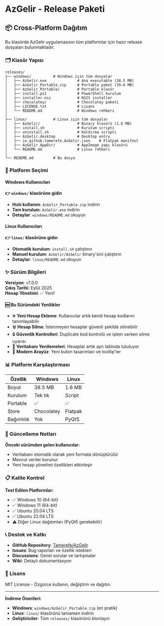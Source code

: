# AzGelir - Release Paketi

## 📦 Cross-Platform Dağıtım

Bu klasörde AzGelir uygulamasının tüm platformlar için hazır release dosyaları bulunmaktadır.

### 🗂️ Klasör Yapısı

```
releases/
├── windows/          # Windows için tüm dosyalar
│   ├── AzGelir.exe              # Ana executable (38.5 MB)
│   ├── AzGelir_Portable.zip     # Portable paket (39.6 MB)
│   ├── AzGelir_Portable/        # Portable klasör
│   ├── install.ps1              # PowerShell kurulum
│   ├── installer.nsi            # NSIS installer
│   ├── chocolatey/              # Chocolatey paketi
│   ├── LICENSE.txt              # Lisans
│   └── README.md                # Windows rehberi
│
├── linux/            # Linux için tüm dosyalar
│   ├── AzGelir/                 # Binary klasörü (1.6 MB)
│   ├── install.sh               # Kurulum scripti
│   ├── uninstall.sh             # Kaldırma scripti
│   ├── AzGelir.desktop          # Desktop entry
│   ├── io.github.tamerefe.AzGelir.json    # Flatpak manifest
│   ├── AzGelir.AppDir/          # AppImage yapı klasörü
│   └── README.md                # Linux rehberi
│
└── README.md         # Bu dosya
```

### 🚀 Platform Seçimi

#### Windows Kullanıcıları
**👉 `windows/` klasörüne gidin**
- **Hızlı kullanım**: `AzGelir_Portable.zip` indirin
- **Tam kurulum**: `AzGelir.exe` indirin
- **Detaylar**: `windows/README.md` okuyun

#### Linux Kullanıcıları  
**👉 `linux/` klasörüne gidin**
- **Otomatik kurulum**: `install.sh` çalıştırın
- **Manuel kurulum**: `AzGelir/AzGelir` binary'sini çalıştırın
- **Detaylar**: `linux/README.md` okuyun

### ✨ Sürüm Bilgileri

**Versiyon**: v1.0.0  
**Çıkış Tarihi**: Eylül 2025  
**Hesap Yönetimi**: ✅ Yeni!

#### 🆕 Bu Sürümdeki Yenilikler

- ➕ **Yeni Hesap Ekleme**: Kullanıcılar artık kendi hesap kodlarını tanımlayabilir
- 🗑️ **Hesap Silme**: İstenmeyen hesaplar güvenli şekilde silinebilir
- 🔒 **Güvenlik Kontrolleri**: Duplicate kod kontrolü ve işlem varken silme uyarısı
- 💾 **Veritabanı Yenilemeleri**: Hesaplar artık ayrı tabloda tutuluyor
- 🎨 **Modern Arayüz**: Yeni buton tasarımları ve tooltip'ler

### 📊 Platform Karşılaştırması

| Özellik | Windows | Linux |
|---------|---------|-------|
| Boyut | 38.5 MB | 1.6 MB |
| Kurulum | Tek tık | Script |
| Portable | ✅ | ✅ |
| Store | Chocolatey | Flatpak |
| Bağımlılık | Yok | PyQt5 |

### 🔄 Güncelleme Notları

**Önceki sürümden gelen kullanıcılar:**
- Veritabanı otomatik olarak yeni formata dönüştürülür
- Mevcut veriler korunur
- Yeni hesap yönetimi özellikleri etkinleşir

### 📋 Kalite Kontrol

**Test Edilen Platformlar:**
- ✅ Windows 10 (64-bit)
- ✅ Windows 11 (64-bit)
- ✅ Ubuntu 20.04 LTS
- ✅ Ubuntu 22.04 LTS
- ⚠️ Diğer Linux dağıtımları (PyQt5 gerekebilir)

### 📞 Destek ve Katkı

- **GitHub Repository**: [Tamerefe/AzGelir](https://github.com/Tamerefe/AzGelir)
- **Issues**: Bug raporları ve özellik istekleri
- **Discussions**: Genel sorular ve tartışmalar
- **Wiki**: Detaylı dokumentasyon

### 📝 Lisans

MIT License - Özgürce kullanın, değiştirin ve dağıtın.

---

**İndirme Önerileri:**
- **Windows**: `windows/AzGelir_Portable.zip` (en pratik)
- **Linux**: `linux/` klasörünü tamamen indirin
- **Geliştiriciler**: Tüm `releases/` klasörünü klonlayın